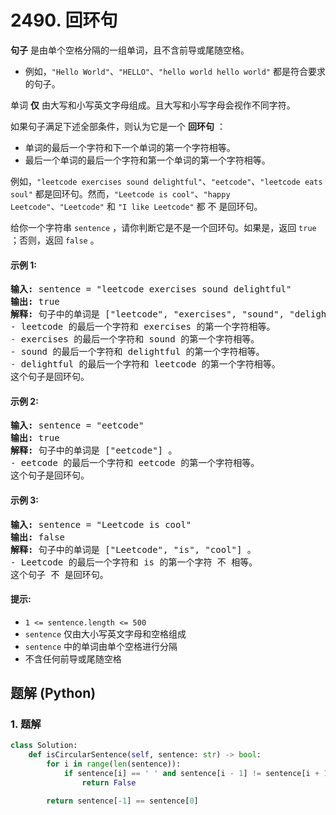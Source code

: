# 2490. 回环句
**句子** 是由单个空格分隔的一组单词，且不含前导或尾随空格。
* 例如，`"Hello World"`、`"HELLO"`、`"hello world hello world"` 都是符合要求的句子。

单词 **仅** 由大写和小写英文字母组成。且大写和小写字母会视作不同字符。

如果句子满足下述全部条件，则认为它是一个 **回环句** ：
* 单词的最后一个字符和下一个单词的第一个字符相等。
* 最后一个单词的最后一个字符和第一个单词的第一个字符相等。

例如，`"leetcode exercises sound delightful"`、`"eetcode"`、`"leetcode eats soul"` 都是回环句。然而，`"Leetcode is cool"`、`"happy Leetcode"`、`"Leetcode"` 和 `"I like Leetcode"` 都 不 是回环句。

给你一个字符串 `sentence` ，请你判断它是不是一个回环句。如果是，返回 `true` ；否则，返回 `false` 。

#### 示例 1:
<pre>
<strong>输入:</strong> sentence = "leetcode exercises sound delightful"
<strong>输出:</strong> true
<strong>解释:</strong> 句子中的单词是 ["leetcode", "exercises", "sound", "delightful"] 。
- leetcode 的最后一个字符和 exercises 的第一个字符相等。
- exercises 的最后一个字符和 sound 的第一个字符相等。
- sound 的最后一个字符和 delightful 的第一个字符相等。
- delightful 的最后一个字符和 leetcode 的第一个字符相等。
这个句子是回环句。
</pre>

#### 示例 2:
<pre>
<strong>输入:</strong> sentence = "eetcode"
<strong>输出:</strong> true
<strong>解释:</strong> 句子中的单词是 ["eetcode"] 。
- eetcode 的最后一个字符和 eetcode 的第一个字符相等。
这个句子是回环句。
</pre>

#### 示例 3:
<pre>
<strong>输入:</strong> sentence = "Leetcode is cool"
<strong>输出:</strong> false
<strong>解释:</strong> 句子中的单词是 ["Leetcode", "is", "cool"] 。
- Leetcode 的最后一个字符和 is 的第一个字符 不 相等。
这个句子 不 是回环句。
</pre>

#### 提示:
* `1 <= sentence.length <= 500`
* `sentence` 仅由大小写英文字母和空格组成
* `sentence` 中的单词由单个空格进行分隔
* 不含任何前导或尾随空格

## 题解 (Python)

### 1. 题解
```Python
class Solution:
    def isCircularSentence(self, sentence: str) -> bool:
        for i in range(len(sentence)):
            if sentence[i] == ' ' and sentence[i - 1] != sentence[i + 1]:
                return False

        return sentence[-1] == sentence[0]
```
